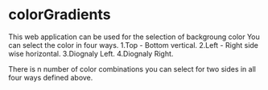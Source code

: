 # colorGradients
This web application can be used for the selection of backgroung color 
You can select the color in four ways.
1.Top - Bottom vertical.
2.Left - Right side wise horizontal.
3.Diognaly Left.
4.Diognaly Right.

There is n number of color combinations you can select for two sides in all four ways defined above.

